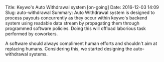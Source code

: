 Title: Keywo's Auto Withdrawal system [on-going]
Date: 2016-12-03 14:09
Slug: auto-withdrawal
Summary: Auto Withdrawal system is designed to process payouts concurrently as they occur within keywo's backend system  using readable data stream by propagating them through programmed software policies. Doing this will offload laborious task performed by coworkers.

A software should always compliment human efforts and shouldn't aim at replacing humans. Considering this, we started designing the auto-withdrawal systems.
